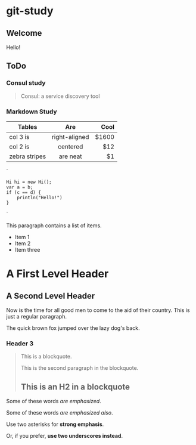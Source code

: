 # git-study
## Welcome
Hello!

## ToDo
### Consul study
> Consul:  a service discovery tool

### Markdown Study
| Tables        | Are           | Cool  |
| ------------- |:-------------:| -----:|
| col 3 is      | right-aligned | $1600 |
| col 2 is      | centered      |   $12 |
| zebra stripes | are neat      |    $1 |

`

    Hi hi = new Hi();
    var a = b;
    if (c == d) {
        println("Hello!")
    }

`

[^1]: This is my first footnote

This paragraph contains a list of items.

* Item 1
* Item 2
* Item three

A First Level Header
====================
A Second Level Header
---------------------

Now is the time for all good men to come to
the aid of their country. This is just a
regular paragraph.

The quick brown fox jumped over the lazy
dog's back.
### Header 3

> This is a blockquote.
>
> This is the second paragraph in the blockquote.
>
> ## This is an H2 in a blockquote

Some of these words *are emphasized*.

Some of these words _are emphasized also_.

Use two asterisks for **strong emphasis**.

Or, if you prefer, __use two underscores instead__.